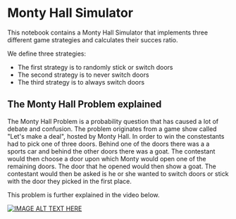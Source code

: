 # Monty Hall Simulator

This notebook contains a Monty Hall Simulator that implements three different game strategies and calculates their succes ratio. 

We define three strategies:

* The first strategy is to randomly stick or switch doors
* The second strategy is to never switch doors
* The third strategy is to always switch doors


## The Monty Hall Problem explained

The Monty Hall Problem is a probability question that has caused a lot of debate and confusion. 
The problem originates from a game show called "Let's make a deal", hosted by Monty Hall. 
In order to win the constestants had to pick one of three doors. 
Behind one of the doors there was a a sports car and behind the other doors there was a goat. 
The contestant would then choose a door upon which Monty would open one of the remaining doors. 
The door that he opened would then show a goat. 
The contestant would then be asked is he or she wanted to switch doors or stick with the door they picked in the first place.

This problem is further explained in the video below.

[![IMAGE ALT TEXT HERE](https://img.youtube.com/vi/4Lb-6rxZxx0/0.jpg)](https://www.youtube.com/watch?v=4Lb-6rxZxx0)

